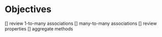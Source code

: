 # Objectives

[] review 1-to-many associations
[] many-to-many associations
[] review properties
[] aggregate methods
